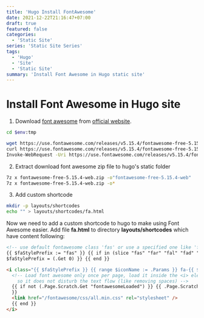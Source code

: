 ```yaml
---
title: 'Hugo Install FontAwesome'
date: 2021-12-22T21:16:47+07:00
draft: true
featured: false
categories:
  - 'Static Site'
series: 'Static Site Series'
tags:
  - 'Hugo'
  - 'Site'
  - 'Static Site'
summary: 'Install Font Awesome in Hugo static site'
---
```


# Install Font Awesome in Hugo site

1. Download [font awesome](https://use.fontawesome.com/releases/v5.15.4/fontawesome-free-5.15.4-web.zip) from [official website](https://fontawesome.com/v5.15/how-to-use/on-the-web/setup/hosting-font-awesome-yourself).

```bash
cd $env:tmp

wget https://use.fontawesome.com/releases/v5.15.4/fontawesome-free-5.15.4-web.zip
curl https://use.fontawesome.com/releases/v5.15.4/fontawesome-free-5.15.4-web.zip -o fontawesome-free-5.15.4-web.zip
Invoke-WebRequest -Uri https://use.fontawesome.com/releases/v5.15.4/fontawesome-free-5.15.4-web.zip -OutFile fontawesome-free-5.15.4-web.zip
```

2. Extract download font awesome zip file to hugo's static folder

```bash
7z x fontawesome-free-5.15.4-web.zip -o"fontawesome-free-5.15.4-web"
7z x fontawesome-free-5.15.4-web.zip -o*
```

3. Add custom shortcode

```bash
mkdir -p layouts/shortcodes
echo "" > layouts/shortcodes/fa.html
```

Now we need to add a custom shortcode to hugo to make using Font Awesome easier. Add file **fa.html** to directory **layouts/shortcodes** which have content following:

```html
<!-- use default fontawesome class 'fas' or use a specified one like 'fab' for brands -->
{{ $faStylePrefix := "fas" }} {{ if in (slice "fas" "far" "fal" "fad" "fab") (.Get 0) }} {{
$faStylePrefix = (.Get 0) }} {{ end }}

<i class="{{ $faStylePrefix }} {{ range $iconName := .Params }} fa-{{ $iconName }} {{ end }}">
  <!-- Load font awesome only once per page, load it inside the <i> element
    so it does not disturb the text flow (like removing spaces) -->
  {{ if not (.Page.Scratch.Get "fontawesomeLoaded") }} {{ .Page.Scratch.Set "fontawesomeLoaded" true
  }}
  <link href="/fontawesome/css/all.min.css" rel="stylesheet" />
  {{ end }}
</i>
```
